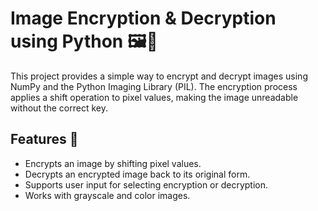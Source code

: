# Image Encryption & Decryption using Python 🖼️🔐

This project provides a simple way to encrypt and decrypt images using NumPy and the Python Imaging Library (PIL). The encryption process applies a shift operation to pixel values, making the image unreadable without the correct key.

## Features 🚀
- Encrypts an image by shifting pixel values.
- Decrypts an encrypted image back to its original form.
- Supports user input for selecting encryption or decryption. 
- Works with grayscale and color images.

